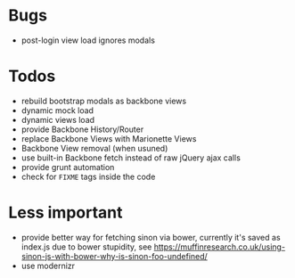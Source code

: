 Bugs
====

 * post-login view load ignores modals

Todos
=====

 * rebuild bootstrap modals as backbone views
 * dynamic mock load
 * dynamic views load
 * provide Backbone History/Router
 * replace Backbone Views with Marionette Views
 * Backbone View removal (when usuned)
 * use built-in Backbone fetch instead of raw jQuery ajax calls
 * provide grunt automation
 * check for `FIXME` tags inside the code

Less important
==============

 * provide better way for fetching sinon via bower, currently it's saved as index.js due to bower stupidity, see https://muffinresearch.co.uk/using-sinon-js-with-bower-why-is-sinon-foo-undefined/
 * use modernizr

